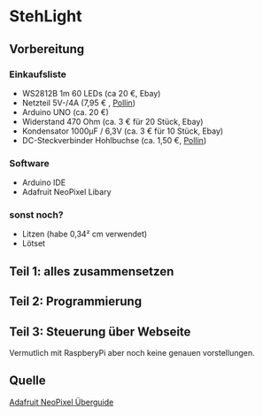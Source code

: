 # StehLight
## Vorbereitung
### Einkaufsliste
* WS2812B 1m 60 LEDs (ca 20 €, Ebay)
* Netzteil 5V-/4A (7,95 € , [Pollin](http://www.pollin.de/shop/dt/MDY0ODQ2OTk-/Stromversorgung/Netzgeraete/Steckernetzgeraete/Steckernetzteil_QUATPOWER_PSN5_4000H5_5_5_V_4_A_5_5_2_1_mm.html))
* Arduino UNO (ca. 20 €)
* Widerstand 470 Ohm (ca. 3 € für 20 Stück, Ebay) 
* Kondensator 1000µF / 6,3V (ca. 3 € für 10 Stück, Ebay)
* DC-Steckverbinder Hohlbuchse (ca. 1,50 €, [Pollin](http://www.pollin.de/shop/dt/ODgyODQ1OTk-/Bauelemente_Bauteile/Mechanische_Bauelemente/Steckverbinder_Klemmen/Hohlstecker_Adapter_5_5_2_1_2_Stueck.html))

### Software
* Arduino IDE
* Adafruit NeoPixel Libary

### sonst noch?
* Litzen (habe 0,34² cm verwendet)
* Lötset

## Teil 1: alles zusammensetzen
## Teil 2: Programmierung
## Teil 3: Steuerung über Webseite
Vermutlich mit RaspberyPi aber noch keine genauen vorstellungen.

## Quelle
[Adafruit NeoPixel Überguide](https://learn.adafruit.com/adafruit-neopixel-uberguide?view=all) 
